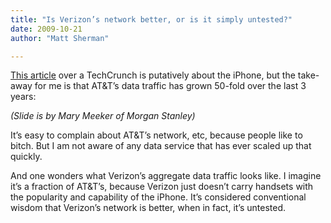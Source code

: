 ```yaml
---
title: "Is Verizon’s network better, or is it simply untested?"
date: 2009-10-21
author: "Matt Sherman"

---
```


[This article](http://www.techcrunch.com/2009/10/21/how-the-iphone-is-blowing-everyone-else-away-in-charts/) over a TechCrunch is putatively about the iPhone, but the take-away for me is that AT&amp;T’s data traffic has grown 50-fold over the last 3 years:

_(Slide is by Mary Meeker of Morgan Stanley)_

It’s easy to complain about AT&amp;T’s network, etc, because people like to bitch. But I am not aware of any data service that has ever scaled up that quickly.

And one wonders what Verizon’s aggregate data traffic looks like. I imagine it’s a fraction of AT&amp;T’s, because Verizon just doesn’t carry handsets with the popularity and capability of the iPhone. It’s considered conventional wisdom that Verizon’s network is better, when in fact, it’s untested.
